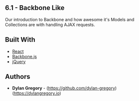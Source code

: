 ## 6.1 - Backbone Like

Our introduction to Backbone and how awesome it's Models and Collections are with handling AJAX requests. 

## Built With

* [React](https://facebook.github.io/react/)
* [Backbone.js](http://backbonejs.org/)
* [jQuery](https://jquery.com/)



## Authors

* **Dylan Gregory** - (https://github.com/dylan-gregory) (https://dylangregory.io)
